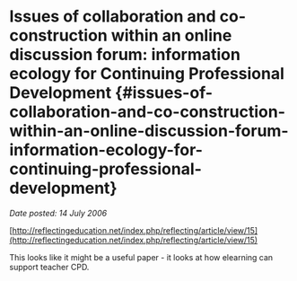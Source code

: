 # Issues of collaboration and co-construction within an online discussion forum: information ecology for Continuing Professional Development {#issues-of-collaboration-and-co-construction-within-an-online-discussion-forum-information-ecology-for-continuing-professional-development}

_Date posted: 14 July 2006_

[http://reflectingeducation.net/index.php/reflecting/article/view/15](http://reflectingeducation.net/index.php/reflecting/article/view/15)

This looks like it might be a useful paper - it looks at how elearning can support teacher CPD.